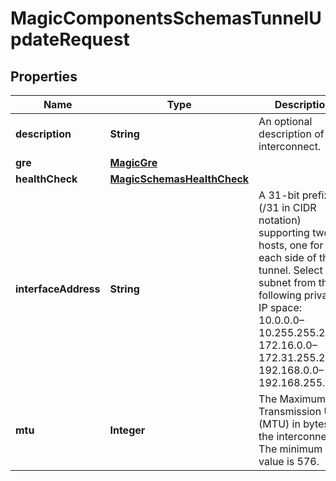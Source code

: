 

# MagicComponentsSchemasTunnelUpdateRequest


## Properties

| Name | Type | Description | Notes |
|------------ | ------------- | ------------- | -------------|
|**description** | **String** | An optional description of the interconnect. |  [optional] |
|**gre** | [**MagicGre**](MagicGre.md) |  |  [optional] |
|**healthCheck** | [**MagicSchemasHealthCheck**](MagicSchemasHealthCheck.md) |  |  [optional] |
|**interfaceAddress** | **String** | A 31-bit prefix (/31 in CIDR notation) supporting two hosts, one for each side of the tunnel. Select the subnet from the following private IP space: 10.0.0.0–10.255.255.255, 172.16.0.0–172.31.255.255, 192.168.0.0–192.168.255.255. |  [optional] |
|**mtu** | **Integer** | The Maximum Transmission Unit (MTU) in bytes for the interconnect. The minimum value is 576. |  [optional] |



